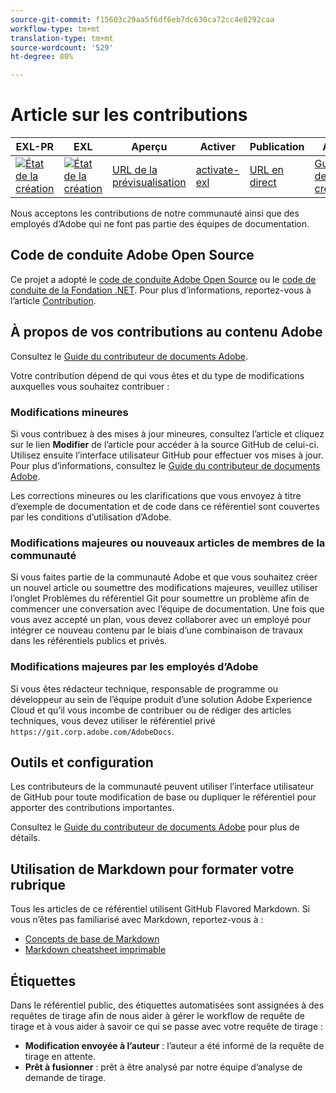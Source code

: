 ```yaml
---
source-git-commit: f15603c29aa5f6df6eb7dc630ca72cc4e8292caa
workflow-type: tm+mt
translation-type: tm+mt
source-wordcount: '529'
ht-degree: 80%

---
```

# Article sur les contributions

| EXL-PR | EXL | Aperçu | Activer | Publication | Aide |
|--- |--- |--- |--- |--- |--- |
| [![État de la création](https://docs.ci.corp.adobe.com/view/exl-pr/job/release-notes.en_pr-exl/badge/icon)](https://docs.ci.corp.adobe.com/view/exl-pr/job/release-notes.en_pr-exl/lastBuild/) | [![État de la création](https://docs.ci.corp.adobe.com/view/exl-pr/job/release-notes.en_exl/lastBuild/badge/icon)](https://docs.ci.corp.adobe.com/view/exl-pr/job/release-notes.en_exl/lastBuild/lastBuild) | [URL de la prévisualisation](https://experienceleague.corp.adobe.com/docs/release-notes/experience-cloud/current.html?lang=en) | [activate-exl](https://docs.ci.corp.adobe.com/job/activate-exl/build/) | [URL en direct](https://experienceleague.adobe.com/docs/release-notes/experience-cloud/current.html?lang=en) | [Guide de création](https://experienceleague.adobe.com/docs/authoring-guide-exl/using/home.html?lang=en) |

Nous acceptons les contributions de notre communauté ainsi que des employés d’Adobe qui ne font pas partie des équipes de documentation.

## Code de conduite Adobe Open Source


Ce projet a adopté le [code de conduite Adobe Open Source](https://docs.adobe.com/content/help/en/contributor/contributor-guide/conduct-contributions/code-of-conduct.html) ou le [code de conduite de la Fondation .NET](https://dotnetfoundation.org/code-of-conduct). Pour plus d’informations, reportez-vous à l’article [Contribution](https://docs.adobe.com/content/help/en/contributor/contributor-guide/conduct-contributions/contributing.html).

## À propos de vos contributions au contenu Adobe

Consultez le [Guide du contributeur de documents Adobe](https://docs.adobe.com/content/help/en/contributor/contributor-guide/introduction.html).

Votre contribution dépend de qui vous êtes et du type de modifications auxquelles vous souhaitez contribuer :

### Modifications mineures

Si vous contribuez à des mises à jour mineures, consultez l’article et cliquez sur le lien **Modifier** de l’article pour accéder à la source GitHub de celui-ci. Utilisez ensuite l’interface utilisateur GitHub pour effectuer vos mises à jour. Pour plus d’informations, consultez le [Guide du contributeur de documents Adobe](https://docs.adobe.com/content/help/en/contributor/contributor-guide/introduction.html).

Les corrections mineures ou les clarifications que vous envoyez à titre d’exemple de documentation et de code dans ce référentiel sont couvertes par les conditions d’utilisation d’Adobe.

### Modifications majeures ou nouveaux articles de membres de la communauté

Si vous faites partie de la communauté Adobe et que vous souhaitez créer un nouvel article ou soumettre des modifications majeures, veuillez utiliser l’onglet Problèmes du référentiel Git pour soumettre un problème afin de commencer une conversation avec l’équipe de documentation. Une fois que vous avez accepté un plan, vous devez collaborer avec un employé pour intégrer ce nouveau contenu par le biais d’une combinaison de travaux dans les référentiels publics et privés.

<!--
If you submit a pull request with significant changes to documentation and code examples, you'll see a message in the pull request asking you to submit an online contribution license agreement (CLA). We need you to complete the online form before we can review your pull request.
-->

### Modifications majeures par les employés d’Adobe

Si vous êtes rédacteur technique, responsable de programme ou développeur au sein de l’équipe produit d’une solution Adobe Experience Cloud et qu’il vous incombe de contribuer ou de rédiger des articles techniques, vous devez utiliser le référentiel privé `https://git.corp.adobe.com/AdobeDocs`. <!--Employees from other parts of the Adobe world should use the public repo for minor updates.-->

## Outils et configuration

Les contributeurs de la communauté peuvent utiliser l’interface utilisateur de GitHub pour toute modification de base ou dupliquer le référentiel pour apporter des contributions importantes.

Consultez le [Guide du contributeur de documents Adobe](https://docs.adobe.com/content/help/en/contributor/contributor-guide-for-adobe-documentation/introduction.html) pour plus de détails.

## Utilisation de Markdown pour formater votre rubrique

Tous les articles de ce référentiel utilisent GitHub Flavored Markdown. Si vous n’êtes pas familiarisé avec Markdown, reportez-vous à :

* [Concepts de base de Markdown](https://help.github.com/articles/markdown-basics/)
* [Markdown cheatsheet imprimable](https://guides.github.com/pdfs/markdown-cheatsheet-online.pdf)

## Étiquettes

Dans le référentiel public, des étiquettes automatisées sont assignées à des requêtes de tirage afin de nous aider à gérer le workflow de requête de tirage et à vous aider à savoir ce qui se passe avec votre requête de tirage :

* **Modification envoyée à l’auteur** : l’auteur a été informé de la requête de tirage en attente.
* **Prêt à fusionner** : prêt à être analysé par notre équipe d’analyse de demande de tirage.


